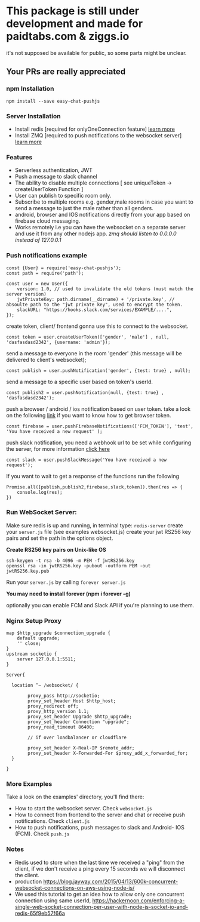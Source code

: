# This package is still under development and made for paidtabs.com & ziggs.io
it's not supposed be available for public, so some parts might be unclear.

## Your PRs are really appreciated


### npm Installation

    npm install --save easy-chat-pushjs


### Server Installation

- Install redis [required for onlyOneConnection feature] [learn more](https://www.digitalocean.com/community/tutorials/how-to-install-and-secure-redis-on-ubuntu-18-04)       
- Install ZMQ [required to push notifications to the websocket server] [learn more](https://zeromq.org/download/)

### Features


- Serverless authentication, JWT
- Push a message to slack channel
- The ability to disable multiple connections [ see uniqueToken -> createUserToken Function ]
- User can publish to specific room only.
- Subscribe to multiple rooms e.g. gender,male rooms in case you want to send a message to just the male rather than all genders.
- android, browser and IOS notifications directly from your app based on firebase cloud messaging. 
- Works remotely i.e you can have the websocket on a separate server and use it from any other nodejs app. *zmq should listen to 0.0.0.0 instead of 127.0.0.1*

### Push notifications example


    const {User} = require('easy-chat-pushjs');
    const path = require('path');

    const user = new User({
        version: 1.0, // used to invalidate the old tokens (must match the server version)
        jwtPrivateKey: path.dirname(__dirname) + '/private.key', // absoulte path to the "jwt private key", used to encrypt the token.
        slackURL: "https://hooks.slack.com/services/EXAMPLE/....",
    });

create token, client/ frontend gonna use this to connect to the websocket.

    const token = user.createUserToken(['gender', 'male'] , null, 'dasfasdasd2342', {username: 'admin'});
    
    
send a message to everyone in the room 'gender' (this message will be delivered to client's websocket);

    const publish = user.pushNotification('gender', {test: true} , null);
    
    
send a message to a specific user based on token's userId.

    const publish2 = user.pushNotification(null, {test: true} , 'dasfasdasd2342');
    
    
push a browser / android / ios notification based on user token. take a look on the following [link](https://developers.google.com/web/ilt/pwa/introduction-to-push-notifications) if you want to know how to get browser token.

    const firebase = user.pushFirebaseNotifications(['FCM_TOKEN'], 'test', 'You have received a new request' );
    
push slack notification, you need a webhook url to be set while configuring the server, for more information [click here](https://api.slack.com/messaging/webhooks)

    const slack = user.pushSlackMessage('You have received a new request');

If you want to wait to get a response of the functions run the following

    Promise.all([publish,publish2,firebase,slack,token]).then(res => {
        console.log(res);
    })
    


### Run WebSocket Server:

Make sure redis is up and running, in terminal type: `redis-server`
create your `server.js` file (see examples websocket.js)
create your jwt RS256 key pairs and set the path in the options object. 

**Create RS256 key pairs on Unix-like OS**
    
    ssh-keygen -t rsa -b 4096 -m PEM -f jwtRS256.key
    openssl rsa -in jwtRS256.key -pubout -outform PEM -out jwtRS256.key.pub

Run your `server.js` by calling `forever server.js`

**You may need to install forever (npm i forever -g)**

optionally you can enable FCM and Slack API if you're planning to use them.

### Nginx Setup Proxy

    map $http_upgrade $connection_upgrade {
        default upgrade;
        '' close;
    }
    upstream socketio {
        server 127.0.0.1:5511;
    }
    
    Server{
    
      location ^~ /websocket/ {
           
            proxy_pass http://socketio;
            proxy_set_header Host $http_host;
            proxy_redirect off;
            proxy_http_version 1.1;
            proxy_set_header Upgrade $http_upgrade;
            proxy_set_header Connection "upgrade";
            proxy_read_timeout 86400;
            
            // if over loadbalancer or cloudflare 
            
            proxy_set_header X-Real-IP $remote_addr;
            proxy_set_header X-Forwarded-For $proxy_add_x_forwarded_for;
      }
      
    }  

### More Examples

Take a look on the examples' directory, you'll find there:
- How to start the websocket server. Check `websocket.js`
- How to connect from frontend to the server and chat or receive push notifications. Check `client.js`
- How to push notifications, push messages to slack and Android- IOS (FCM). Check `push.js`



### Notes
- Redis used to store when the last time we received a "ping" from the client, if we don't receive a ping every 15 seconds we will disconnect the client.
- production https://blog.jayway.com/2015/04/13/600k-concurrent-websocket-connections-on-aws-using-node-js/
- We used this tutorial to get an idea how to allow only one concurrent connection using same userId, https://hackernoon.com/enforcing-a-single-web-socket-connection-per-user-with-node-js-socket-io-and-redis-65f9eb57f66a


